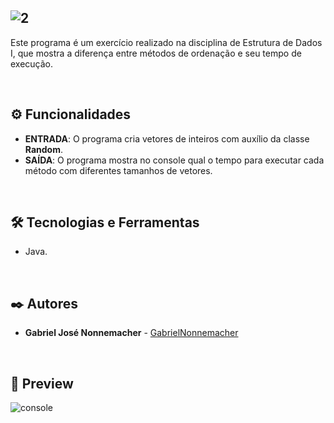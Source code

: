 ![2](https://github.com/user-attachments/assets/7ba1f9b0-b8a6-4519-a55c-dbb0ffed68f2)
----------

Este programa é um exercício realizado na disciplina de Estrutura de Dados I, que mostra a diferença entre métodos de ordenação e seu tempo de execução.

<br/>

## ⚙️ Funcionalidades

  * **ENTRADA**: O programa cria vetores de inteiros com auxílio da classe **Random**.
  * **SAÍDA**: O programa mostra no console qual o tempo para executar cada método com diferentes tamanhos de vetores.

<br/>

## 🛠️ Tecnologias e Ferramentas

* Java.
  
<br/>

## ✒️ Autores

* **Gabriel José Nonnemacher** - [GabrielNonnemacher](https://github.com/GabrielNonnemacher)

<br/>

## 👀 Preview

![console](https://github.com/user-attachments/assets/ba561866-2886-4c4b-a95d-a82d8989d3d3)
